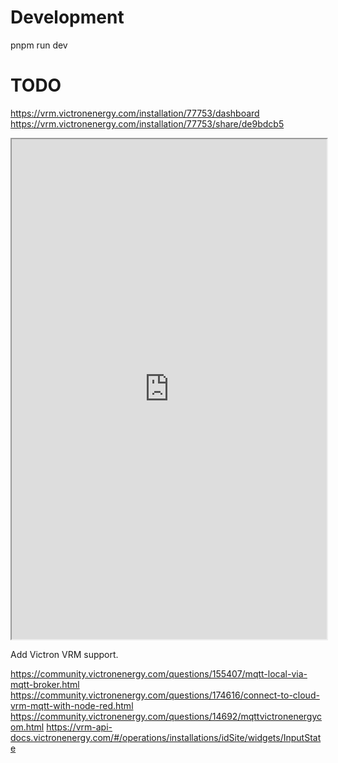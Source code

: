 # Development

pnpm run dev

# TODO

https://vrm.victronenergy.com/installation/77753/dashboard
https://vrm.victronenergy.com/installation/77753/share/de9bdcb5

<iframe width="100%" height="800" src="https://vrm.victronenergy.com/installation/77753/embed/046d939a"></iframe>

Add Victron VRM support.

https://community.victronenergy.com/questions/155407/mqtt-local-via-mqtt-broker.html
https://community.victronenergy.com/questions/174616/connect-to-cloud-vrm-mqtt-with-node-red.html
https://community.victronenergy.com/questions/14692/mqttvictronenergycom.html
https://vrm-api-docs.victronenergy.com/#/operations/installations/idSite/widgets/InputState
